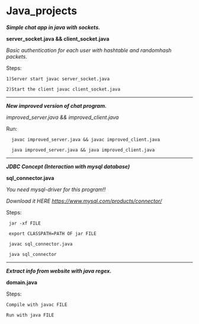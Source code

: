 # Java_projects



***Simple chat app in java with sockets.***

**server_socket.java  && client_socket.java**
 
*Basic authentication for each user with hashtable and randomhash packets.*

  
Steps:
   
    1)Server start javac server_socket.java
   
    2)Start the client javac client_socket.java


_________________________________________________________________________________________________________________________________________________________________
   
   
   
 ***New improved version of chat program.***
 
 *improved_server.java && improved_client.java*
 
  Run:
  
      javac improved_server.java && javac improved_client.java
      
      java improved_server.java && java improved_client.java
  
  
  
_________________________________________________________________________________________________________________________________________________________________



***JDBC Concept (Interaction with mysql database)***

**sql_connector.java**

*You need mysql-driver for this program!!*

*Download it HERE https://www.mysql.com/products/connector/*

Steps:
      
     jar -xf FILE

     export CLASSPATH=PATH OF jar FILE

     javac sql_connector.java

     java sql_connector


__________________________________________________________________________________________________________________________________________________________________


***Extract info from website with java regex.***

**domain.java**

Steps:

    Compile with javac FILE

    Run with java FILE








